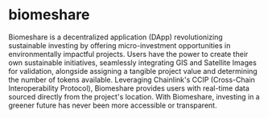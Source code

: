 # biomeshare

Biomeshare is a decentralized application (DApp) revolutionizing sustainable investing by offering micro-investment opportunities in environmentally impactful projects. Users have the power to create their own sustainable initiatives, seamlessly integrating GIS and Satellite Images for validation, alongside assigning a tangible project value and determining the number of tokens available. Leveraging Chainlink's CCIP (Cross-Chain Interoperability Protocol), Biomeshare provides users with real-time data sourced directly from the project's location. With Biomeshare, investing in a greener future has never been more accessible or transparent.